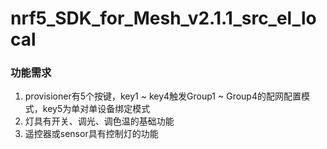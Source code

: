 # nrf5_SDK_for_Mesh_v2.1.1_src_el_local
### 功能需求
1. provisioner有5个按键，key1 ~ key4触发Group1 ~ Group4的配网配置模式，key5为单对单设备绑定模式
2. 灯具有开关、调光、调色温的基础功能
3. 遥控器或sensor具有控制灯的功能
